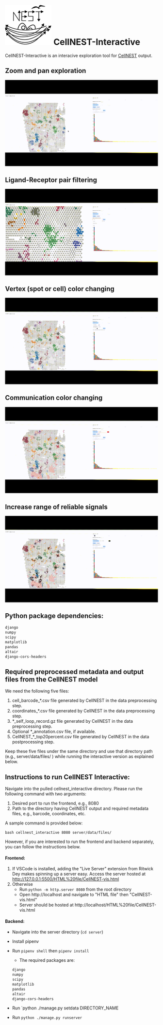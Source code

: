 # ![alt text](https://github.com/schwartzlab-methods/cellnest-interactive/blob/main/cellnest_logo.svg) CellNEST-Interactive

CellNEST-Interactive is an interacive exploration tool for
[CellNEST](https://github.com/schwartzlab-methods/CellNEST) output.

## Zoom and pan exploration
![](img/cell_nest_zoom_small.gif)

## Ligand-Receptor pair filtering
![](img/cell_nest_select_small.gif)

## Vertex (spot or cell) color changing
![](img/cell_nest_node_color_small.gif)

## Communication color changing
![](img/cell_nest_edge_color_small.gif)

## Increase range of reliable signals
![](img/cell_nest_edge_increase_small.gif)

## Python package dependencies:
  ```
  django
  numpy
  scipy
  matplotlib
  pandas
  altair
  django-cors-headers
  ```
## Required preprocessed metadata and output files from the CellNEST model
We need the following five files:
1. cell_barcode_*.csv file generated by CellNEST in the data preprocessing step. 
2. coordinates_*.csv file generated by CellNEST in the data preprocessing step.
3. *_self_loop_record.gz file generated by CellNEST in the data preprocessing step.
4. Optional *_annotation.csv file, if available.
5. CellNEST_*_top20percent.csv file generated by CellNEST in the data postprocessing step.
   
Keep these five files under the same directory and use that directory path (e.g., server/data/files/ ) while running the interactive version as explained below.

## Instructions to run CellNEST Interactive:
Navigate into the pulled cellnest_interactive directory. Please run the following command with two arguments:
1. Desired port to run the frontend, e.g., 8080
2. Path to the directory having CellNEST output and required metadata files, e.g., barcode, coordinates, etc.

A sample command is provided below: 
````
bash cellnest_interactive 8080 server/data/files/ 
````

However, if you are interested to run the frontend and backend separately, you can follow the instructions below. 

#### Frontend:

1. If VSCode is installed, adding the "Live Server" extension from Ritwick Dey makes spinning up a server easy. Access the server hosted at http://127.0.0.1:5500/HTML%20file/CellNEST-vis.html
2. Otherwise
   - Run `python -m http.server 8080` from the root directory
   - Open http://localhost and navigate to "HTML file" then "CellNEST-vis.html"
   - Server should be hosted at http://localhost/HTML%20file/CellNEST-vis.html

#### Backend:

- Navigate into the server directory (`cd server`)
- Install pipenv
- Run `pipenv shell` then `pipenv install`

  - The required packages are:
  ```
  django
  numpy
  scipy
  matplotlib
  pandas
  altair
  django-cors-headers
  ```
- Run `python ./manage.py setdata DIRECTORY_NAME
- Run `python ./manage.py runserver`
